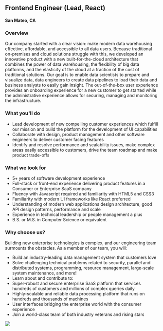 ## Frontend Engineer (Lead, React)
#### San Mateo, CA

### Overview
Our company started with a clear vision: make modern data warehousing effective, affordable, and accessible to all data users. Because traditional on-premises and cloud solutions struggle with this, we developed an innovative product with a new built-for-the-cloud architecture that combines the power of data warehousing, the flexibility of big data platforms, and the elasticity of the cloud at a fraction of the cost of traditional solutions. 
Our goal is to enable data scientists to prepare and visualize data, data engineers to create data pipelines to load their data and business analysts to easily gain insight. The out-of-the-box user experience provides an onboarding experience for a new customer to get started while the administrative experience allows for securing, managing and monitoring the infrastructure.  

### What you'll do
+ Lead development of new compelling customer experiences which fulfill our mission and build the platform for the development of UI capabilities
+ Collaborate with design, product management and other software engineers to deliver customer facing features
+ Identify and resolve performance and scalability issues, make complex areas easily accessible to customers, drive the team roadmap and make product trade-offs

### What we look for
+ 5+ years of software development experience
+ Full-stack or front-end experience delivering product features in a Consumer or Enterprise SaaS company
+ Fluency with Javascript required and familiarity with HTML5 and CSS3
+ Familiarity with modern UI frameworks like React preferred
+ Understanding of modern web applications design architecture, good API design patterns, performance and scale
+ Experience in technical leadership or people management a plus
+ B.S. or M.S. in Computer Science or equivalent

### Why choose us?
Building new enterprise technologies is complex, and our engineering team surmounts the obstacles. As a member of our team, you will:
+ Build an industry-leading data management system that customers love
+ Solve challenging technical problems related to security, parallel and distributed systems, programming, resource management, large-scale system maintenance, and more!
+ Learn about and contribute to:
+ Super-robust and secure enterprise SaaS platform that services hundreds of customers and millions of complex queries daily
+ Highly-scalable and reliable data processing platform that runs on hundreds and thousands of machines
+ User interfaces bridging the enterprise world with the consumer experience
+ Join a world-class team of both industry veterans and rising stars



[<img src='https://dabuttonfactory.com/button.png?t=Apply&f=Calibri-Bold&ts=24&tc=fff&tshs=1&tshc=000&hp=20&vp=8&c=5&bgt=gradient&bgc=3d85c6&ebgc=073763'>](https://letsrockit.co/users/auth/github?interested=true&job_id=u25vd2zsywtl-frontend-engineer-lead-react)
